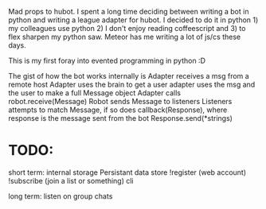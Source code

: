 Mad props to hubot.  I spent a long time deciding between writing a bot in python and writing a league adapter for hubot.  I decided to do it in python 1) my colleagues use python 2) I don't enjoy reading coffeescript and 3) to flex sharpen my python saw.  Meteor has me writing a lot of js/cs these days.

This is my first foray into evented programming in python :D

The gist of how the bot works internally is
Adapter receives a msg from a remote host
Adapter uses the brain to get a user
adapter uses the msg and the user to make a full Message object
Adapter calls robot.receive(Message)
Robot sends Message to listeners
Listeners attempts to match Message, if so does callback(Response), where response is the message sent from the bot
Response.send(*strings)

# TODO:

short term:
    internal storage
    Persistant data store
    !register (web account)
    !subscribe (join a list or something)
    cli

long term:
    listen on group chats


